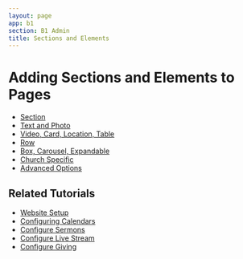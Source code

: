 ```yaml
---
layout: page
app: b1
section: B1 Admin
title: Sections and Elements
---
```


# Adding Sections and Elements to Pages


<div id="videoContainer">
  <ul id="playlist">
      <li class="active"><a href="/videos/b1/website/sections/output.mp4">Section</a></li>
      <li><a href="/videos/b1/website/text-photo/output.mp4">Text and Photo</a></li>
      <li><a href="/videos/b1/website/video-card-location/output.mp4">Video, Card, Location, Table</a></li>
      <li><a href="/videos/b1/website/rows/output.mp4">Row</a></li>
      <li><a href="/videos/b1/website/containers/output.mp4">Box, Carousel, Expandable</a></li>
      <li><a href="/videos/b1/website/church/output.mp4">Church Specific</a></li>
      <li><a href="/videos/b1/website/advanced/output.mp4">Advanced Options</a></li>
  </ul>
</div>

## Related Tutorials
- <a href="/b1/admin/initial-setup.html">Website Setup</a>
- <a href="/b1/calendars/">Configuring Calendars</a>
- <a href="/b1/streaming/sermons.html">Configure Sermons</a>
- <a href="/b1/streaming/initial-setup.html">Configure Live Stream</a>
- <a href="/chums/giving.html">Configure Giving</a>